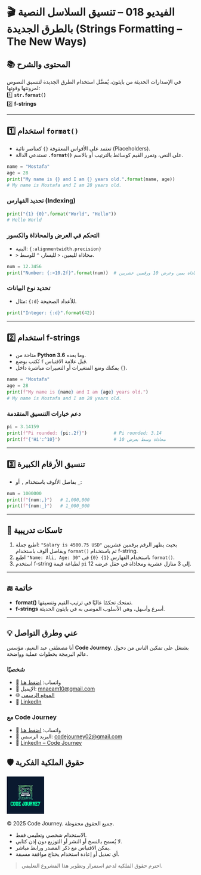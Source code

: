 # 🎬 الفيديو 018 – تنسيق السلاسل النصية بالطرق الجديدة (Strings Formatting – The New Ways)

## 📚 المحتوى والشرح
في الإصدارات الحديثة من بايثون، يُفضَّل استخدام الطرق الجديدة لتنسيق النصوص لمرونتها وقوتها:  
1️⃣ **`str.format()`**  
2️⃣ **f-strings**

---

## 1️⃣ استخدام `format()`
- تعتمد على الأقواس المعقوفة `{}` كعناصر نائبة (Placeholders).
- تستدعي الدالة **`.format()`** على النص، وتمرر القيم كوسائط بالترتيب أو بالاسم.

```python
name = "Mostafa"
age = 28
print("My name is {} and I am {} years old.".format(name, age))
# My name is Mostafa and I am 28 years old.
```

### تحديد الفهارس (Indexing)

```python
print("{1} {0}".format("World", "Hello"))
# Hello World
```

### التحكم في العرض والمحاذاة والكسور

* البنية: `{:alignmentwidth.precision}`
* `>` محاذاة لليمين، `<` لليسار، `^` للوسط.

```python
num = 12.3456
print("Number: {:>10.2f}".format(num))  # محاذاة يمين وعرض 10 ورقمين عشريين
```

### تحديد نوع البيانات

* مثال: `{:d}` للأعداد الصحيحة.

```python
print("Integer: {:d}".format(42))
```

---

## 2️⃣ استخدام **f-strings**

* متاحة من **Python 3.6** وما بعده.
* تُكتب بوضع `f` قبل علامة الاقتباس.
* يمكنك وضع المتغيرات أو التعبيرات مباشرة داخل `{}`.

```python
name = "Mostafa"
age = 28
print(f"My name is {name} and I am {age} years old.")
# My name is Mostafa and I am 28 years old.
```

### دعم خيارات التنسيق المتقدمة

```python
pi = 3.14159
print(f"Pi rounded: {pi:.2f}")          # Pi rounded: 3.14
print(f"{'Hi':^10}")                    # محاذاة وسط بعرض 10
```

---

## 3️⃣ تنسيق الأرقام الكبيرة

* بفاصل الألوف باستخدام `,` أو `_`:

```python
num = 1000000
print(f"{num:,}")   # 1,000,000
print(f"{num:_}")   # 1_000_000
```

---

## 📝 تاسكات تدريبية

1. اطبع جملة: `"Salary is 4500.75 USD"` بحيث يظهر الرقم برقمين عشريين وبفاصل ألوف باستخدام `format()` ثم باستخدام f-string.
2. اطبع `"Name: Ali, Age: 30"` باستخدام الفهارس `{1} {0}` في `format()`.
3. استخدم f-string لطباعة قيمة `pi` إلى 3 منازل عشرية ومحاذاة في حقل عرضه 12.

---

## 🔚 خاتمة

* **format()** تمنحك تحكمًا عاليًا في ترتيب القيم وتنسيقها.
* **f-strings** أسرع وأسهل، وهي الأسلوب الموصى به في بايثون الحديثة.

---


## 💡 عني وطرق التواصل


أنا مصطفى عبد النعيم، مؤسس **Code Journey**.
بشتغل على تمكين الناس من دخول عالم البرمجة بخطوات عملية وواضحة.


### شخصيًا
- 💬 واتساب: [اضغط هنا](https://wa.me/201114938410)
- 📧 الإيميل: mnaeam10@gmail.com  
- 🌐 [الموقع الرسمي](https://mostafa-naeam-web.vercel.app/)  
- 💼 [LinkedIn](https://www.linkedin.com/in/mostafa-naeam/)

### مع Code Journey
- 💬 واتساب: [اضغط هنا](https://wa.me/201555303227)
- 📩 البريد الرسمي: codejourney02@gmail.com  
- 💼 [LinkedIn – Code Journey](https://www.linkedin.com/company/code-journey25/)

## 🛡 حقوق الملكية الفكرية

<img src="../../images/1.png" alt="حقوق الملكية" width="100"/>


© 2025 Code Journey. جميع الحقوق محفوظة.  

- الاستخدام شخصي وتعليمي فقط.  
- لا يُسمح بالنسخ أو النشر أو التوزيع دون إذن كتابي.  
- يمكن الاقتباس مع ذكر المصدر ورابط مباشر.  
- أي تعديل أو إعادة استخدام يحتاج موافقة مسبقة.  

> احترم حقوق الملكية لدعم استمرار وتطوير هذا المشروع التعليمي.
